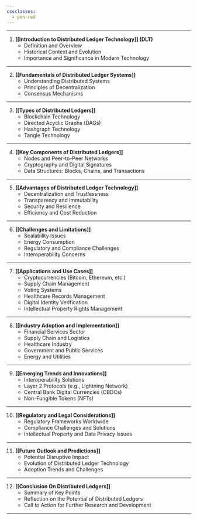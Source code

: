 ```yaml
---
cssclasses:
  - pen-red
---
```

---

1. **[[Introduction to Distributed Ledger Technology]] (DLT)**
   - Definition and Overview
   - Historical Context and Evolution
   - Importance and Significance in Modern Technology

---

2. **[[Fundamentals of Distributed Ledger Systems]]**
   - Understanding Distributed Systems
   - Principles of Decentralization
   - Consensus Mechanisms

---

3. **[[Types of Distributed Ledgers]]**
   - Blockchain Technology
   - Directed Acyclic Graphs (DAGs)
   - Hashgraph Technology
   - Tangle Technology

---

4. **[[Key Components of Distributed Ledgers]]**
   - Nodes and Peer-to-Peer Networks
   - Cryptography and Digital Signatures
   - Data Structures: Blocks, Chains, and Transactions

---

5. **[[Advantages of Distributed Ledger Technology]]**
   - Decentralization and Trustlessness
   - Transparency and Immutability
   - Security and Resilience
   - Efficiency and Cost Reduction

---

6. **[[Challenges and Limitations]]**
   - Scalability Issues
   - Energy Consumption
   - Regulatory and Compliance Challenges
   - Interoperability Concerns

---

7. **[[Applications and Use Cases]]**
   - Cryptocurrencies (Bitcoin, Ethereum, etc.)
   - Supply Chain Management
   - Voting Systems
   - Healthcare Records Management
   - Digital Identity Verification
   - Intellectual Property Rights Management

---

8. **[[Industry Adoption and Implementation]]**
   - Financial Services Sector
   - Supply Chain and Logistics
   - Healthcare Industry
   - Government and Public Services
   - Energy and Utilities

---

9. **[[Emerging Trends and Innovations]]**
   - Interoperability Solutions
   - Layer 2 Protocols (e.g., Lightning Network)
   - Central Bank Digital Currencies (CBDCs)
   - Non-Fungible Tokens (NFTs)

---

10. **[[Regulatory and Legal Considerations]]**
    - Regulatory Frameworks Worldwide
    - Compliance Challenges and Solutions
    - Intellectual Property and Data Privacy Issues

---

11. **[[Future Outlook and Predictions]]**
    - Potential Disruptive Impact
    - Evolution of Distributed Ledger Technology
    - Adoption Trends and Challenges

---

12. **[[Conclusion On Distributed Ledgers]]**
    - Summary of Key Points
    - Reflection on the Potential of Distributed Ledgers
    - Call to Action for Further Research and Development

---